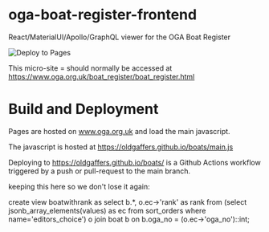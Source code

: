 # oga-boat-register-frontend
React/MaterialUI/Apollo/GraphQL viewer for the OGA Boat Register

![Deploy to Pages](https://github.com/oldgaffers/boats/actions/workflows/build.pages.yml/badge.svg)

This micro-site = should normally be accessed at https://www.oga.org.uk/boat_register/boat_register.html

# Build and Deployment

Pages are hosted on www.oga.org.uk and load the main javascript.

The javascript is hosted at https://oldgaffers.github.io/boats/main.js

Deploying to https://oldgaffers.github.io/boats/ is a Github Actions workflow triggered
by a push or pull-request to the main branch.

keeping this here so we don't lose it again:

create view boatwithrank as select b.*, o.ec->'rank' as rank from (select jsonb_array_elements(values) as ec from sort_orders where name='editors_choice') o join boat b on b.oga_no = (o.ec->'oga_no')::int;

